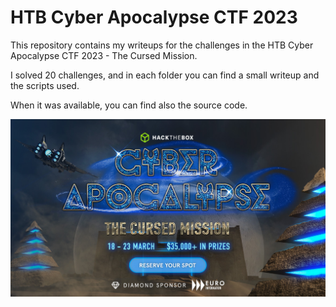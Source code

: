 # HTB Cyber Apocalypse CTF 2023

This repository contains my writeups for the challenges in the HTB Cyber Apocalypse CTF 2023 - The Cursed Mission.

I solved 20 challenges, and in each folder you can find a small writeup and the scripts used.

When it was available, you can find also the source code.

![banner](./banner.jpg)
